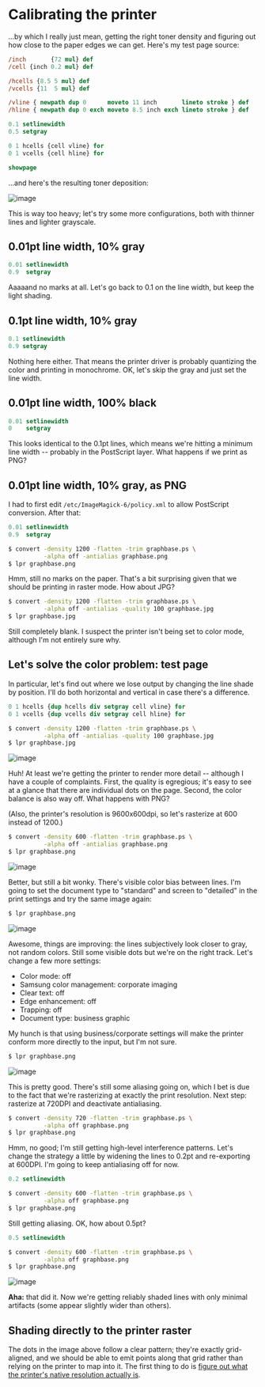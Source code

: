 # Calibrating the printer
...by which I really just mean, getting the right toner density and figuring out
how close to the paper edges we can get. Here's my test page source:

```ps
/inch       {72 mul} def
/cell {inch 0.2 mul} def

/hcells {8.5 5 mul} def
/vcells {11  5 mul} def

/vline { newpath dup 0      moveto 11 inch       lineto stroke } def
/hline { newpath dup 0 exch moveto 8.5 inch exch lineto stroke } def

0.1 setlinewidth
0.5 setgray

0 1 hcells {cell vline} for
0 1 vcells {cell hline} for

showpage
```

...and here's the resulting toner deposition:

![image](images/tenthpt-50gray-tonerdetail.jpg)

This is way too heavy; let's try some more configurations, both with thinner
lines and lighter grayscale.


## 0.01pt line width, 10% gray
```ps
0.01 setlinewidth
0.9  setgray
```

Aaaaand no marks at all. Let's go back to 0.1 on the line width, but keep the
light shading.


## 0.1pt line width, 10% gray
```ps
0.1 setlinewidth
0.9 setgray
```

Nothing here either. That means the printer driver is probably quantizing the
color and printing in monochrome. OK, let's skip the gray and just set the line
width.


## 0.01pt line width, 100% black
```ps
0.01 setlinewidth
0    setgray
```

This looks identical to the 0.1pt lines, which means we're hitting a minimum
line width -- probably in the PostScript layer. What happens if we print as PNG?


## 0.01pt line width, 10% gray, as PNG
I had to first edit `/etc/ImageMagick-6/policy.xml` to allow PostScript
conversion. After that:

```ps
0.01 setlinewidth
0.9  setgray
```

```sh
$ convert -density 1200 -flatten -trim graphbase.ps \
          -alpha off -antialias graphbase.png
$ lpr graphbase.png
```

Hmm, still no marks on the paper. That's a bit surprising given that we should
be printing in raster mode. How about JPG?

```sh
$ convert -density 1200 -flatten -trim graphbase.ps \
          -alpha off -antialias -quality 100 graphbase.jpg
$ lpr graphbase.jpg
```

Still completely blank. I suspect the printer isn't being set to color mode,
although I'm not entirely sure why.


## Let's solve the color problem: test page
In particular, let's find out where we lose output by changing the line shade by
position. I'll do both horizontal and vertical in case there's a difference.

```ps
0 1 hcells {dup hcells div setgray cell vline} for
0 1 vcells {dup vcells div setgray cell hline} for
```

```sh
$ convert -density 1200 -flatten -trim graphbase.ps \
          -alpha off -antialias -quality 100 graphbase.jpg
$ lpr graphbase.jpg
```

![image](images/graded-color-detail.jpg)

Huh! At least we're getting the printer to render more detail -- although I have
a couple of complaints. First, the quality is egregious; it's easy to see at a
glance that there are individual dots on the page. Second, the color balance is
also way off. What happens with PNG?

(Also, the printer's resolution is 9600x600dpi, so let's rasterize at 600
instead of 1200.)

```sh
$ convert -density 600 -flatten -trim graphbase.ps \
          -alpha off -antialias graphbase.png
$ lpr graphbase.png
```

![image](images/graded-color-png-detail.jpg)

Better, but still a bit wonky. There's visible color bias between lines. I'm
going to set the document type to "standard" and screen to "detailed" in the
print settings and try the same image again:

```sh
$ lpr graphbase.png
```

![image](images/graded-color-stddetailed-detail.jpg)

Awesome, things are improving: the lines subjectively look closer to gray, not
random colors. Still some visible dots but we're on the right track. Let's
change a few more settings:

- Color mode: off
- Samsung color management: corporate imaging
- Clear text: off
- Edge enhancement: off
- Trapping: off
- Document type: business graphic

My hunch is that using business/corporate settings will make the printer conform
more directly to the input, but I'm not sure.

```sh
$ lpr graphbase.png
```

![image](images/graded-monochrome-detail.jpg)

This is pretty good. There's still some aliasing going on, which I bet is due to
the fact that we're rasterizing at exactly the print resolution. Next step:
rasterize at 720DPI and deactivate antialiasing.

```sh
$ convert -density 720 -flatten -trim graphbase.ps \
          -alpha off graphbase.png
$ lpr graphbase.png
```

Hmm, no good; I'm still getting high-level interference patterns. Let's change
the strategy a little by widening the lines to 0.2pt and re-exporting at 600DPI.
I'm going to keep antialiasing off for now.

```ps
0.2 setlinewidth
```

```sh
$ convert -density 600 -flatten -trim graphbase.ps \
          -alpha off graphbase.png
$ lpr graphbase.png
```

Still getting aliasing. OK, how about 0.5pt?

```ps
0.5 setlinewidth
```

```sh
$ convert -density 600 -flatten -trim graphbase.ps \
          -alpha off graphbase.png
$ lpr graphbase.png
```

![image](images/graded-monodot-detail.jpg)

**Aha:** that did it. Now we're getting reliably shaded lines with only minimal
artifacts (some appear slightly wider than others).


## Shading directly to the printer raster
The dots in the image above follow a clear pattern; they're exactly
grid-aligned, and we should be able to emit points along that grid rather than
relying on the printer to map into it. The first thing to do is [figure out what
the printer's native resolution actually is](native-resolution.ps).
